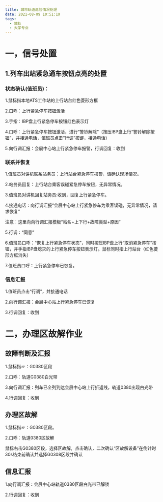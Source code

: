 ```yaml
---
title: 城市轨道危险情况处理
date: 2021-08-09 10:51:10
tags:
  - 城轨
  - 大学专业
---
```


# 一，信号处置

## 1.列车出站紧急通车按钮点亮的处置

### 状态确认(值班员)：

1.鼠标指本地ATS工作站的上行站台红色菱形方框

2.口呼：上行紧急停车按钮激活

3.手指：IBP盘上行紧急停车按钮红色表示灯

4.口呼：上行紧急停车按钮激活，进行“警铃解除”（按压IBP盘上行“警铃解除按钮”，并接通电话，值班员点击“行调”按键，接通电话）

5.向行调汇报：会展中心站上行紧急停车报警，行调回复：收到

### 联系并恢复

1.值班员对讲机联系站务员：上行站台紧急停车报警，请确认现场情况。

2.站务员回复：上行站台乘客误碰紧急停车按钮，无异常情况。

3.值班员对讲机回复站务员:收到，回复上行紧急停车。

4.接通电话：向行调汇报“会展中心站上行紧急停车为乘客误碰，无异常情况，请求恢复”

注意：这里向向行调汇报模板“站名+上下行+故障类型+原因”

5.行调：“同意”

6.值班员口呼：“恢复上行紧急停车状态”，同时按压IBP盘上行“取消紧急停车”按钮，并手指IBP盘熄灭的上行紧急停车按钮表示灯。鼠标同时指上行站台（红色菱形方框消失）

7.值班员口呼：上行紧急停车已恢复。

### 信息汇报

1.值班员点击“行调”，并接通电话

2.向行调汇报：会展中心站上行紧急停车已恢复

3.行调回复：收到

# 二，办理区故解作业

## 故障判断及汇报

1.鼠标指☞：G0380区段

2.口呼：轨道G0380白光带

3.向行调汇报：列车已全列到达会展中心站上行折返线，轨道0380出现白光带

4.行调回复：收到

## 办理区故解

1.鼠标指☞：G0380区段。

2.口呼：轨道0380区故解

鼠标右击G0380区段，选择区故解，点击确认，二次确认“区故解设备”在倒计时30s结束前确认并选择G0308区段并确认

## 信息汇报

1.向行调汇报：会展中心站轨道0380区段白光带已解锁

2.行调回复：收到
